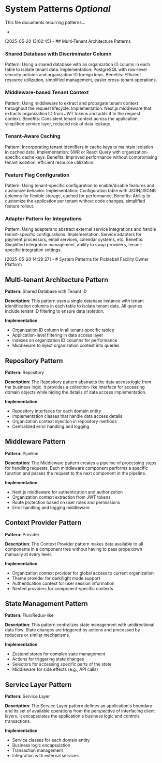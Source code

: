 # System Patterns *Optional*

This file documents recurring patterns...

*
[2025-05-20 13:02:45] - ## Multi-Tenant Architecture Patterns

### Shared Database with Discriminator Column
Pattern: Using a shared database with an organization ID column in each table to isolate tenant data.
Implementation: PostgreSQL with row-level security policies and organization ID foreign keys.
Benefits: Efficient resource utilization, simplified management, easier cross-tenant operations.

### Middleware-based Tenant Context
Pattern: Using middleware to extract and propagate tenant context throughout the request lifecycle.
Implementation: Next.js middleware that extracts organization ID from JWT tokens and adds it to the request context.
Benefits: Consistent tenant context across the application, simplified service layer, reduced risk of data leakage.

### Tenant-Aware Caching
Pattern: Incorporating tenant identifiers in cache keys to maintain isolation in cached data.
Implementation: SWR or React Query with organization-specific cache keys.
Benefits: Improved performance without compromising tenant isolation, efficient resource utilization.

### Feature Flag Configuration
Pattern: Using tenant-specific configuration to enable/disable features and customize behavior.
Implementation: Configuration table with JSON/JSONB columns for flexible storage, cached for performance.
Benefits: Ability to customize the application per tenant without code changes, simplified feature rollout.

### Adapter Pattern for Integrations
Pattern: Using adapters to abstract external service integrations and handle tenant-specific configurations.
Implementation: Service adapters for payment processors, email services, calendar systems, etc.
Benefits: Simplified integration management, ability to swap providers, tenant-specific integration settings.

[2025-05-20 14:29:27] - # System Patterns for Pickleball Facility Owner Platform

## Multi-tenant Architecture Pattern

**Pattern**: Shared Database with Tenant ID

**Description**: This pattern uses a single database instance with tenant identification columns in each table to isolate tenant data. All queries include tenant ID filtering to ensure data isolation.

**Implementation**:
- Organization ID column in all tenant-specific tables
- Application-level filtering in data access layer
- Indexes on organization ID columns for performance
- Middleware to inject organization context into queries

## Repository Pattern

**Pattern**: Repository

**Description**: The Repository pattern abstracts the data access logic from the business logic. It provides a collection-like interface for accessing domain objects while hiding the details of data access implementation.

**Implementation**:
- Repository interfaces for each domain entity
- Implementation classes that handle data access details
- Organization context injection in repository methods
- Centralized error handling and logging

## Middleware Pattern

**Pattern**: Pipeline

**Description**: The Middleware pattern creates a pipeline of processing steps for handling requests. Each middleware component performs a specific function and passes the request to the next component in the pipeline.

**Implementation**:
- Next.js middleware for authentication and authorization
- Organization context extraction from JWT tokens
- Route protection based on user roles and permissions
- Error handling and logging middleware

## Context Provider Pattern

**Pattern**: Provider

**Description**: The Context Provider pattern makes data available to all components in a component tree without having to pass props down manually at every level.

**Implementation**:
- Organization context provider for global access to current organization
- Theme provider for dark/light mode support
- Authentication context for user session information
- Nested providers for component-specific contexts

## State Management Pattern

**Pattern**: Flux/Redux-like

**Description**: This pattern centralizes state management with unidirectional data flow. State changes are triggered by actions and processed by reducers or similar mechanisms.

**Implementation**:
- Zustand stores for complex state management
- Actions for triggering state changes
- Selectors for accessing specific parts of the state
- Middleware for side effects (e.g., API calls)

## Service Layer Pattern

**Pattern**: Service Layer

**Description**: The Service Layer pattern defines an application's boundary and its set of available operations from the perspective of interfacing client layers. It encapsulates the application's business logic and controls transactions.

**Implementation**:
- Service classes for each domain entity
- Business logic encapsulation
- Transaction management
- Integration with external services
